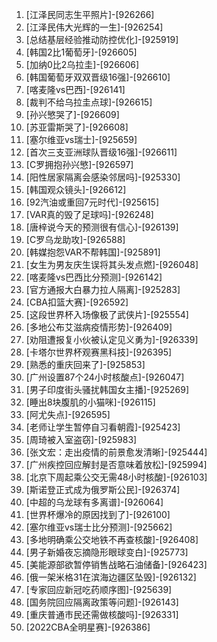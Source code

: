 
1. [江泽民同志生平照片]-[926266]
1. [江泽民伟大光辉的一生]-[926254]
1. [总结基层经验推动防控优化]-[925919]
1. [韩国2比1葡萄牙]-[926605]
1. [加纳0比2乌拉圭]-[926606]
1. [韩国葡萄牙双双晋级16强]-[926610]
1. [喀麦隆vs巴西]-[926141]
1. [裁判不给乌拉圭点球]-[926615]
1. [孙兴慜哭了]-[926609]
1. [苏亚雷斯哭了]-[926608]
1. [塞尔维亚vs瑞士]-[925659]
1. [首次三支亚洲球队晋级16强]-[926611]
1. [C罗拥抱孙兴慜]-[926597]
1. [阳性居家隔离会感染邻居吗]-[925330]
1. [韩国观众镜头]-[926612]
1. [92汽油或重回7元时代]-[925615]
1. [VAR真的毁了足球吗]-[926248]
1. [唐梓说今天的预测很有信心]-[926139]
1. [C罗乌龙助攻]-[926588]
1. [韩媒抱怨VAR不帮韩国]-[925891]
1. [女生为男友庆生误将其头发点燃]-[926048]
1. [喀麦隆vs巴西比分预测]-[926142]
1. [官方通报大白暴力拉人隔离]-[925283]
1. [CBA扣篮大赛]-[926592]
1. [这段世界杯入场像极了武侠片]-[925554]
1. [多地公布艾滋病疫情形势]-[926409]
1. [劝阻遭报复小伙被认定见义勇为]-[926339]
1. [卡塔尔世界杯观赛黑科技]-[926395]
1. [熟悉的重庆回来了]-[925853]
1. [广州设置87个24小时核酸点]-[926047]
1. [男子印度街头骚扰韩国女主播]-[925269]
1. [睡出8块腹肌的小猫咪]-[926115]
1. [阿尤失点]-[926595]
1. [老师让学生暂停自习看朝霞]-[925423]
1. [周琦被入室盗窃]-[925983]
1. [张文宏：走出疫情的前景愈发清晰]-[925444]
1. [广州疾控回应解封是否意味着放松]-[925994]
1. [北京下周起乘公交无需48小时核酸]-[926103]
1. [斯诺登正式成为俄罗斯公民]-[926374]
1. [中超的乌龙球有多离谱]-[926064]
1. [世界杯爆冷的原因找到了]-[926100]
1. [塞尔维亚vs瑞士比分预测]-[925662]
1. [多地明确乘公交地铁不再查核酸]-[926408]
1. [男子新婚夜忘摘隐形眼球变白]-[925773]
1. [美能源部欲暂停销售战略石油储备]-[926423]
1. [俄一架米格31在滨海边疆区坠毁]-[926132]
1. [专家回应新冠吃药顺序图]-[925639]
1. [国务院回应隔离政策等问题]-[926143]
1. [重庆普通市民还需做核酸吗]-[926331]
1. [2022CBA全明星赛]-[926386]
